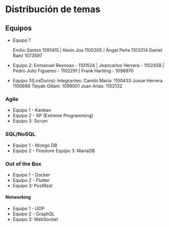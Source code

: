 # Distribución de temas

## Equipos

- Equipo 1
  
  Emilio Santos 1091415 |
  Kevin Joa 1100305 |
  Ángel Peña 1103314
  Daniel Baez 1073597
- Equipo 2:
  Enmanuel Reynoso - 1101524 |
  Jeancarlos Herrera - 1102458 |
  Pedro Julio Figuereo - 1102291 |
  Frank Hartling - 1098970 
- Equipo 3(LosDuros):
    Integrantes:
        Camilo María: 1100433
        Josue Herrera 1100686
        Taiyab Gillani: 1099001
        Juan Arias: 1102132

### Agile
- Equipo 1 - Kanban
- Equipo 2 - XP (Extreme Programming)
- Equipo 3: Scrum

### SQL/NoSQL
- Equipo 1 - Mongo DB
- Equipo 2 - Firestore 
  Equipo 3: MariaDB

### Out of the Box
- Equipo 1 - Docker
- Equipo 2 - Flutter
- Equipo 3: PostRest

#### Networking
- Equipo 1 - UDP
- Equipo 2 - GraphQL
- Equipo 3: WebSocket

